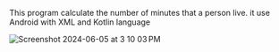 This program calculate the number of minutes that a person live.
it use Android with XML and Kotlin language

![Screenshot 2024-06-05 at 3 10 03 PM](https://github.com/behnazkhalili84/DateOfBirthCalc/assets/89276106/9ec50dd8-9210-41b2-bd52-00a6507cb479)
